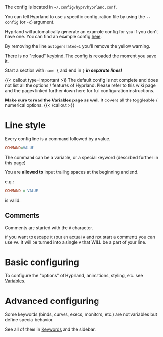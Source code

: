 The config is located in `~/.config/hypr/hyprland.conf`.

You can tell Hyprland to use a specific configuration file by using the `--config` (or `-c`) argument.

Hyprland will automatically generate an example config for you if
you don't have one. You can find an example config [here](https://github.com/hyprwm/Hyprland/blob/main/example/hyprland.conf).

By removing the line `autogenerated=1` you'll remove the yellow warning.

There is no "reload" keybind. The config is reloaded the moment you save it.

Start a section with `name {` and end in `}` **_in separate lines!_**

{{< callout type=important >}}
The default config is not complete and does not list all the options / features of Hyprland. 
Please refer to this wiki page and the pages
linked further down here for full configuration instructions.

**Make sure to read the [Variables](../Variables) page as well**. It covers all the
toggleable / numerical options.
{{< /callout >}}

# Line style

Every config line is a command followed by a value.

```ini
COMMAND=VALUE
```

The command can be a variable, or a special keyword (described further in this
page)

You are **allowed to** input trailing spaces at the beginning and end.

e.g.:

```ini
COMMAND = VALUE
```

is valid.

## Comments

Comments are started with the `#` character.

If you want to escape it (put an actual `#` and not start a comment)
you can use `##`. It will be turned into a single `#` that WILL be a part of your
line.

# Basic configuring

To configure the "options" of Hyprland, animations, styling, etc. see
[Variables](../Variables).

# Advanced configuring

Some keywords (binds, curves, execs, monitors, etc.) are not variables but define
special behavior.

See all of them in [Keywords](../Keywords) and the sidebar.
